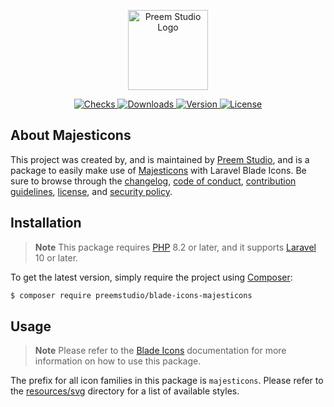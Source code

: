 <p align="center">
    <a href="https://preem.studio" target="_blank">
        <img src="https://raw.githubusercontent.com/PreemStudio/assets/main/logo-text.svg" width="128" alt="Preem Studio Logo" />
    </a>
</p>

<p align="center">
    <a href="https://github.com/PreemStudio/blade-icons-majesticons/actions">
        <img src="https://badge.sh/github/check-runs/PreemStudio/blade-icons-majesticons" alt="Checks" />
    </a>
    <a href="https://packagist.org/packages/preemstudio/blade-icons-majesticons">
        <img src="https://badge.sh/packagist/downloads/PreemStudio/blade-icons-majesticons" alt="Downloads" />
    </a>
    <a href="https://packagist.org/packages/preemstudio/blade-icons-majesticons">
        <img src="https://badge.sh/packagist/version/PreemStudio/blade-icons-majesticons" alt="Version" />
    </a>
    <a href="https://packagist.org/packages/preemstudio/blade-icons-majesticons">
        <img src="https://badge.sh/packagist/license/PreemStudio/blade-icons-majesticons" alt="License" />
    </a>
</p>

## About Majesticons

This project was created by, and is maintained by [Preem Studio](https://github.com/PreemStudio), and is a package to easily make use of [Majesticons](https://github.com/halfmage/majesticons) with Laravel Blade Icons. Be sure to browse through the [changelog](CHANGELOG.md), [code of conduct](.github/CODE_OF_CONDUCT.md), [contribution guidelines](.github/CONTRIBUTING.md), [license](LICENSE), and [security policy](.github/SECURITY.md).

## Installation

> **Note**
> This package requires [PHP](https://www.php.net/) 8.2 or later, and it supports [Laravel](https://laravel.com/) 10 or later.

To get the latest version, simply require the project using [Composer](https://getcomposer.org/):

```bash
$ composer require preemstudio/blade-icons-majesticons
```

## Usage

> **Note**
> Please refer to the [Blade Icons](https://github.com/PreemStudio/blade-icons) documentation for more information on how to use this package.

The prefix for all icon families in this package is `majesticons`. Please refer to the [resources/svg](/resources/svg) directory for a list of available styles.
